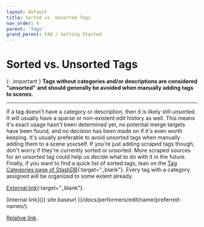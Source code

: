 ```yaml
---
layout: default
title: Sorted vs. Unsorted Tags
nav_order: 4
parent: 'Tags'
grand_parent: FAQ / Getting Started
---
```


# Sorted vs. Unsorted Tags

{: .important }
**Tags without categories and/or descriptions are considered "unsorted" and should generally be avoided when manually adding tags to scenes.**

---

If a tag doesn't have a category or description, then it is likely still unsorted. It will usually have a sparse or non-existent edit history as well. This means it's exact usage hasn't been determined yet, no potential merge targets have been found, and no decision has been made on if it's even worth keeping. It's usually preferable to avoid unsorted tags when manually adding them to a scene yourself. If you're just adding scraped tags though, don't worry if they're currently sorted or unsorted. More scraped sources for an unsorted tag could help us decide what to do with it in the future. Finally, if you want to find a quick list of sorted tags, lean on the [Tag Categories page of StashDB](https://stashdb.org/categories){:target="_blank"}. Every tag with a category assigned will be organized to some extent already.

[External link](https://stashdb.org/performers/fbd10ce7-3209-4788-b84f-3a2ec1b19326){:target="_blank"}.

[Internal link]({{ site.baseurl }}/docs/performers/edit/name/preferred-names/).

[Relative link](../jav-names/).
